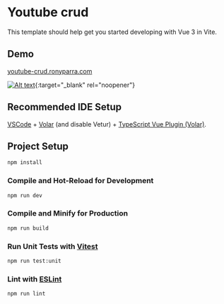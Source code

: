 # Youtube crud

This template should help get you started developing with Vue 3 in Vite.

## Demo
[youtube-crud.ronyparra.com](https://youtube-crud.ronyparra.com/)

[![Alt text](https://user-images.githubusercontent.com/48213049/203998521-a6f42b59-a4a7-41b3-89f7-1d1815b6fabf.png)](https://youtu.be/bANmMoUpWm8){:target="_blank" rel="noopener"}

## Recommended IDE Setup

[VSCode](https://code.visualstudio.com/) + [Volar](https://marketplace.visualstudio.com/items?itemName=Vue.volar) (and disable Vetur) + [TypeScript Vue Plugin (Volar)](https://marketplace.visualstudio.com/items?itemName=Vue.vscode-typescript-vue-plugin).

## Project Setup

```sh
npm install
```

### Compile and Hot-Reload for Development


```sh
npm run dev
```

### Compile and Minify for Production

```sh
npm run build
```

### Run Unit Tests with [Vitest](https://vitest.dev/)

```sh
npm run test:unit
```

### Lint with [ESLint](https://eslint.org/)

```sh
npm run lint
```
